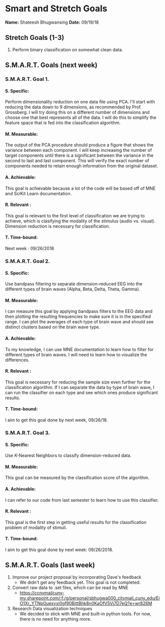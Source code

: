 # Smart and Stretch Goals

**Name:** Shateesh Bhugwansing
**Date:** 09/19/18

## Stretch Goals (1-3)

1. Perform binary classification on somewhat clean data. 


## S.M.A.R.T. Goals (next week)
### S.M.A.R.T. Goal 1.

#### S. Specific: 
Perform dimensionality reduction on one data file using PCA. I'll start with reducing the data down to 9 dimensions, as recommended by Prof. Grossberg. I will try doing this on a different number of dimensions and choose one that best represents all of the data. I will do this to simplify the feature space that is fed into the classification algorithm. 

#### M. Measurable: 
The output of the PCA procedure should produce a figure that shows the variance between each component. I will keep increasing the number of target components until there is a significant between the variance in the second to last and last component. This will verify the exact number of components needed to retain enough information from the original dataset. 

#### A. Achievable: 
This goal is achievable because a lot of the code will be based off of MNE and SciKit Learn documentation. 

#### R. Relevant :
This goal is relevant to the first level of classification we are trying to achieve, which is clasifying the modality of the stimulus (audio vs. visual). Dimension reduction is necessary for classification. 

#### T. Time-bound:
Next week : 09/26/2018


### S.M.A.R.T. Goal 2.

#### S. Specific: 
Use bandpass filtering to separate dimension-reduced EEG into the different types of brain waves (Alpha, Beta, Delta, Theta, Gamma). 

#### M. Measurable: 
I can measure this goal by applying bandpass filters to the EEG data and then plotting the resulting frequencies to make sure it is in the specified range. I can plot the averages of each type of brain wave and should see distinct clusters based on the brain wave type. 

#### A. Achievable: 
To my knowledge, I can use MNE documentation to learn how to filter for different types of brain waves. I will need to learn how to visualize the differences. 

#### R. Relevant :
This goal is necessary for reducing the sample size even further for the classification algorithm. If I can separate the data by type of brain wave, I can run the classifier on each type and see which ones produce significant results. 

#### T. Time-bound: 
I aim to get this goal done by next week, 09/26/18. 


### S.M.A.R.T. Goal 3.

#### S. Specific: 
Use K-Nearest Neighbors to classify dimension-reduced data. 

#### M. Measurable: 
This goal can be measured by the classification score of the algorithm. 

#### A. Achievable: 
I can refer to our code from last semester to learn how to use this classifier. 

#### R. Relevant :
This goal is the first step in getting useful results for the classification problem of modality of stimuli. 


#### T. Time-bound: 
I aim to get this goal done by next week: 09/26/2018. 



## S.M.A.R.T. Goals (last week)
1. Improve our project proposal by incorporating Dave's feedback
    * We didn't get any feedback yet. This goal is not completed. 
2. Convert raw data to .set files, which can be read by MNE
    * https://ccnymailcuny-my.sharepoint.com/:f:/g/personal/sbhugwa000_citymail_cuny_edu/EiO1Xr_YTNpGuexyxi0gf90BjttBhk8n0KaOfV5Vj7D7eQ?e=wr826M
3. Research Data visualization techniques
    * We decided to stick with MNE and built-in python tools. For now, there is no need for anything more. 